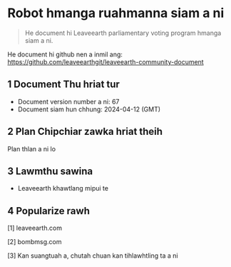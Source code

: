 # Robot hmanga ruahmanna siam a ni

>He document hi Leaveearth parliamentary voting program hmanga siam a ni.

He document hi github nen a inmil ang: https://github.com/leaveearthgit/leaveearth-community-document

## 1 Document Thu hriat tur

- Document version number a ni: 67
- Document siam hun chhung: 2024-04-12 (GMT)

## 2 Plan Chipchiar zawka hriat theih

Plan thlan a ni lo

## 3 Lawmthu sawina
* Leaveearth khawtlang mipui te

## 4 Popularize rawh
[1] leaveearth.com

[2] bombmsg.com

[3] Kan suangtuah a, chutah chuan kan tihlawhtling ta a ni